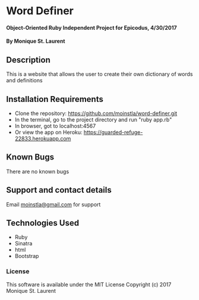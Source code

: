 # Word Definer

#### Object-Oriented Ruby Independent Project for Epicodus, 4/30/2017

#### By Monique St. Laurent

## Description

This is a website that allows the user to create their own dictionary of words and definitions




## Installation Requirements

* Clone the repository: https://github.com/moinstla/word-definer.git
* In the terminal, go to the project directory and run "ruby app.rb"
* In browser, got to localhost:4567
* Or view the app on Heroku: https://guarded-refuge-22833.herokuapp.com

## Known Bugs

There are no known bugs

## Support and contact details

Email moinstla@gmail.com for support


## Technologies Used

* Ruby
* Sinatra
* html
* Bootstrap

### License

This software is available under the MIT License Copyright (c) 2017 Monique St. Laurent
